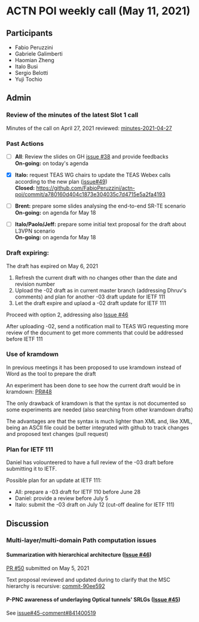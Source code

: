 # ACTN POI weekly call (May 11, 2021)

## Participants
- Fabio Peruzzini
- Gabriele Galimberti
- Haomian Zheng
- Italo Busi
- Sergio Belotti
- Yuji Tochio

## Admin

### Review of the minutes of the latest Slot 1 call

Minutes of the call on April 27, 2021 reviewed: [minutes-2021-04-27](https://github.com/FabioPeruzzini/actn-poi/blob/master/minutes/minutes-2021-04-27.md)

### Past Actions

- [ ] **All**: Review the slides on GH [issue #38](https://github.com/FabioPeruzzini/actn-poi/issues/38) and provide feedbacks\
**On-going:** on today's agenda

- [x] **Italo:** request TEAS WG chairs to update the TEAS Webex calls according to the new plan ([issue#49](https://github.com/FabioPeruzzini/actn-poi/issues/49))\
**Closed:** https://github.com/FabioPeruzzini/actn-poi/commit/a780160d404c1873e304035c7d4715e5a2fa4193

- [ ] **Brent:** prepare some slides analysing the end-to-end SR-TE scenario\
**On-going:** on agenda for May 18

- [ ] **Italo/Paolo/Jeff:** prepare some initial text proposal for the draft about L3VPN scenario\
**On-going:** on agenda for May 18

### Draft expiring:

The draft has expired on May 6, 2021

1. Refresh the current draft with no changes other than the date and revision number
2. Upload the -02 draft as in current master branch (addressing Dhruv's comments) and plan for another -03 draft update for IETF 111
3. Let the draft expire and uplaod a -02 draft update for IETF 111

Proceed with option 2, addressing also [Issue #46](https://github.com/FabioPeruzzini/actn-poi/issues/46)

After uploading -02, send a notification mail to TEAS WG requesting more review of the document to get more comments that could be addressed before IETF 111

### Use of kramdown

In previous meetings it has been proposed to use kramdown instead of Word as the tool to prepare the draft

An experiment has been done to see how the current draft would be in kramdown: [PR#48](https://github.com/FabioPeruzzini/actn-poi/pull/48)

The only drawback of kramdown is that the syntax is not documented so some experiments are needed (also searching from other kramdown drafts) 

The advantages are that the syntax is much lighter than XML and, like XML, being an ASCII file could be better integrated with github to track changes and proposed text changes (pull request)

### Plan for IETF 111

Daniel has volounteered to have a full review of the -03 draft before submitting it to IETF.

Possible plan for an update at IETF 111:
- All: prepare a -03 draft for IETF 110 before June 28
- Daniel: provide a review before July 5
- Italo: submit the -03 draft on July 12 (cut-off dealine for IETF 111)

## Discussion

### Multi-layer/multi-domain Path computation issues

#### Summarization with hierarchical architecture ([Issue #46](https://github.com/FabioPeruzzini/actn-poi/issues/46))

[PR #50](https://github.com/FabioPeruzzini/actn-poi/pull/50) submitted on May 5, 2021

Text proposal reviewed and updated during to clarify that the MSC hierarchy is recursive: [commit-90ee592](https://github.com/FabioPeruzzini/actn-poi/pull/50/commits/90ee592c8b45fab6ffe0726ae491cdf4b78e67b0)

#### P-PNC awareness of underlaying Optical tunnels' SRLGs ([Issue #45](https://github.com/FabioPeruzzini/actn-poi/issues/45))

See [issue#45-comment#841400519](https://github.com/FabioPeruzzini/actn-poi/issues/45#issuecomment-841400519)
